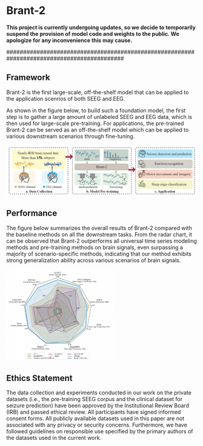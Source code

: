 # Brant-2

**This project is currently undergoing updates, so we decide to temporarily suspend the provision of model code and weights to the public. We apologize for any inconvenience this may cause.**

###########################################################################################

## Framework

Brant-2 is the first large-scale, off-the-shelf model that can be applied to the application scenrios of both SEEG and EEG. 

As shown in the figure below, to build such a foundation model, the first step is to gather a large amount of unlabeled SEEG and EEG data, which is then used for large-scale pre-training. For applications, the pre-trained Brant-2 can be served as an off-the-shelf model which can be applied to various downstream scenarios through fine-tuning.

![image-20240307133538502](./img/framework.png)

## Performance

The figure below summarizes the overall results of Brant-2 compared with the baseline methods on all the downstream tasks. From the radar chart, it can be observed that Brant-2 outperforms all universal time series modeling methods and pre-training methods on brain signals, even surpassing a majority of scenario-specific methods, indicating that our method exhibits strong generalization ability across various scenarios of brain signals.

<img src="./img/radar.png" alt="image-20240307134300166" style="zoom:30%;" />

## Ethics Statement

The data collection and experiments conducted in our work on the private datasets (i.e., the pre-training SEEG corpus and the clinical dataset for seizure prediction) have been approved by the Institutional Review Board (IRB) and passed ethical review. All participants have signed informed consent forms. All publicly available datasets used in this paper are not associated with any privacy or security concerns. Furthermore, we have followed guidelines on responsible use specified by the primary authors of the datasets used in the current work.

